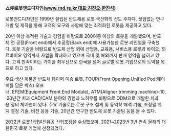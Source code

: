 
**△㈜로봇앤드디자인(www.rnd.re.kr 대표:김진오·한진석)**

로봇앤드디자인은 1999년 설립된 반도체용 로봇 국산화의 선도 주자다. 끊임없는 연구개발 및 제작을 통해 고객의 요구와 사양에 맞는 최적화된 로봇을 제공하고 있다.

20년 이상 축적된 기술과 경험을 바탕으로 200여종 이상의 로봇을 개발했으며, 반도체 전 공정(Front end)에서 후공정(Back end)에 사용가능한 로봇 라인업을 구축했다. 로봇 기술을 바탕으로 반도체 산업 외에 산업용, 교육용, 서비스용 로봇과 바이오, 의료바이오 영역까지 사업을 확대하고 있으며 국내 및 해외까지 판매 영역을 넓히고 있다. 고객 만족이라는 가치를 최우선으로 한국을 넘어 글로벌 로봇 기업으로의 도약을 목표로 하고 있다.

주요 생산 제품은 반도체 웨이퍼 이송 로봇, FOUP(Front Opening Unified Pod:웨이퍼를 담은 박스) 오프너, EFEM(Equipment Front End Module), ATM(Aligner trimming machine)-10, 20년간 치과 CAD/CAM 분야의 경험과 노하우를 바탕으로 ODM으로 개발한 치과용 장비 체어맨이 있다. 주요 기술로는 로봇 구조 설계 및 동역학 해석 기술, 초정밀 위치 결정 기술, 비전 응용 기술, 20년간 연구한 반도체 로봇 기술팀 등을 들 수 있다.

2022년 로봇산업발전유공 산업포장을 수상했으며, 2021~2023년 3년 연속 올해의 대한민국 로봇 기업에 선정되었다. 
